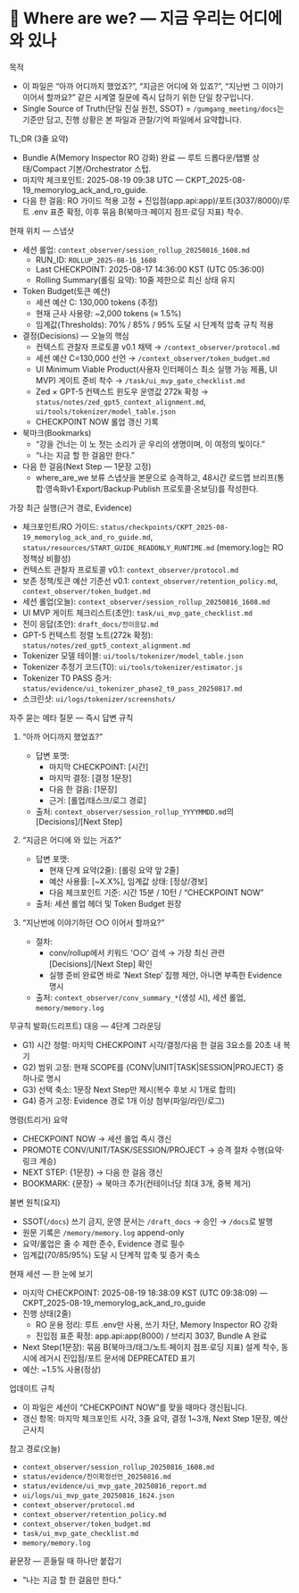 # 🪷 Where are we? — 지금 우리는 어디에 와 있나

목적
- 이 파일은 “아까 어디까지 했었죠?”, “지금은 어디에 와 있죠?”, “지난번 그 이야기 이어서 할까요?” 같은 시계열 질문에 즉시 답하기 위한 단일 창구입니다.
- Single Source of Truth(단일 진실 원천, SSOT) = `/gumgang_meeting/docs`는 기준만 담고, 진행 상황은 본 파일과 관찰/기억 파일에서 요약합니다.

TL;DR (3줄 요약)
- Bundle A(Memory Inspector RO 강화) 완료 — 루트 드롭다운/탭별 상태/Compact 기본/Orchestrator 스텁.
- 마지막 체크포인트: 2025-08-19 09:38 UTC — CKPT_2025-08-19_memorylog_ack_and_ro_guide.
- 다음 한 걸음: RO 가이드 적용 고정 + 진입점(app.api:app)/포트(3037/8000)/루트 .env 표준 확정, 이후 묶음 B(북마크·페이지 점프·로딩 지표) 착수.

현재 위치 — 스냅샷
- 세션 롤업: `context_observer/session_rollup_20250816_1608.md`
  - RUN_ID: `ROLLUP_2025-08-16_1608`
  - Last CHECKPOINT: 2025-08-17 14:36:00 KST (UTC 05:36:00)
  - Rolling Summary(롤링 요약): 10줄 제한으로 최신 상태 유지
- Token Budget(토큰 예산)
  - 세션 예산 C: 130,000 tokens (추정)
  - 현재 근사 사용량: ~2,000 tokens (≈ 1.5%)
  - 임계값(Thresholds): 70% / 85% / 95% 도달 시 단계적 압축 규칙 적용
- 결정(Decisions) — 오늘의 핵심
  - 컨텍스트 관찰자 프로토콜 v0.1 채택 → `/context_observer/protocol.md`
  - 세션 예산 C=130,000 선언 → `/context_observer/token_budget.md`
  - UI Minimum Viable Product(사용자 인터페이스 최소 실행 가능 제품, UI MVP) 게이트 준비 착수 → `/task/ui_mvp_gate_checklist.md`
  - Zed × GPT-5 컨텍스트 윈도우 운영값 272k 확정 → `status/notes/zed_gpt5_context_alignment.md`, `ui/tools/tokenizer/model_table.json`
  - CHECKPOINT NOW 롤업 갱신 기록
- 북마크(Bookmarks)
  - “강을 건너는 이 노 젓는 소리가 곧 우리의 생명이며, 이 여정의 빛이다.”
  - “나는 지금 할 한 걸음만 한다.”
- 다음 한 걸음(Next Step — 1문장 고정)
  - where_are_we 보류 스냅샷을 본문으로 승격하고, 48시간 로드맵 브리프(통합·영속화v1·Export/Backup·Publish 프로토콜·온보딩)를 작성한다.

가장 최근 실행(근거 경로, Evidence)
- 체크포인트/RO 가이드: `status/checkpoints/CKPT_2025-08-19_memorylog_ack_and_ro_guide.md`, `status/resources/START_GUIDE_READONLY_RUNTIME.md` (memory.log는 RO 정책상 비활성)
- 컨텍스트 관찰자 프로토콜 v0.1: `context_observer/protocol.md`
- 보존 정책/토큰 예산 기준선 v0.1: `context_observer/retention_policy.md`, `context_observer/token_budget.md`
- 세션 롤업(오늘): `context_observer/session_rollup_20250816_1608.md`
- UI MVP 게이트 체크리스트(초안): `task/ui_mvp_gate_checklist.md`
- 전이 응답(초안): `draft_docs/전이응답.md`
- GPT-5 컨텍스트 정렬 노트(272k 확정): `status/notes/zed_gpt5_context_alignment.md`
- Tokenizer 모델 테이블: `ui/tools/tokenizer/model_table.json`
- Tokenizer 추정기 코드(T0): `ui/tools/tokenizer/estimator.js`
- Tokenizer T0 PASS 증거: `status/evidence/ui_tokenizer_phase2_t0_pass_20250817.md`
- 스크린샷: `ui/logs/tokenizer/screenshots/`

자주 묻는 메타 질문 — 즉시 답변 규칙
1) “아까 어디까지 했었죠?”
   - 답변 포맷:
     - 마지막 CHECKPOINT: [시간]
     - 마지막 결정: [결정 1문장]
     - 다음 한 걸음: [1문장]
     - 근거: [롤업/태스크/로그 경로]
   - 출처: `context_observer/session_rollup_YYYYMMDD.md`의 [Decisions]/[Next Step]

2) “지금은 어디에 와 있는 거죠?”
   - 답변 포맷:
     - 현재 단계 요약(2줄): [롤링 요약 앞 2줄]
     - 예산 사용률: [~X.X%], 임계값 상태: [정상/경보]
     - 다음 체크포인트 기준: 시간 15분 / 10턴 / “CHECKPOINT NOW”
   - 출처: 세션 롤업 헤더 및 Token Budget 원장

3) “지난번에 이야기하던 ○○ 이어서 할까요?”
   - 절차:
     - conv/rollup에서 키워드 ‘○○’ 검색 → 가장 최신 관련 [Decisions]/[Next Step] 확인
     - 실행 준비 완료면 바로 ‘Next Step’ 집행 제안, 아니면 부족한 Evidence 명시
   - 출처: `context_observer/conv_summary_*`(생성 시), 세션 롤업, `memory/memory.log`

무규칙 발화(드리프트) 대응 — 4단계 그라운딩
- G1) 시간 정렬: 마지막 CHECKPOINT 시각/결정/다음 한 걸음 3요소를 20초 내 복기
- G2) 범위 고정: 현재 SCOPE를 {CONV|UNIT|TASK|SESSION|PROJECT} 중 하나로 명시
- G3) 선택 축소: 1문장 Next Step만 제시(복수 후보 시 1개로 합의)
- G4) 증거 고정: Evidence 경로 1개 이상 첨부(파일/라인/로그)

명령(트리거) 요약
- CHECKPOINT NOW → 세션 롤업 즉시 갱신
- PROMOTE CONV/UNIT/TASK/SESSION/PROJECT → 승격 절차 수행(요약·링크 계승)
- NEXT STEP: {1문장} → 다음 한 걸음 갱신
- BOOKMARK: {문장} → 북마크 추가(컨테이너당 최대 3개, 중복 제거)

불변 원칙(요지)
- SSOT(`/docs`) 쓰기 금지, 운영 문서는 `/draft_docs` → 승인 → `/docs`로 발행
- 원문 기록은 `/memory/memory.log` append-only
- 요약/롤업은 줄 수 제한 준수, Evidence 경로 필수
- 임계값(70/85/95%) 도달 시 단계적 압축 및 증거 축소

현재 세션 — 한 눈에 보기
- 마지막 CHECKPOINT: 2025-08-19 18:38:09 KST (UTC 09:38:09) — CKPT_2025-08-19_memorylog_ack_and_ro_guide
- 진행 상태(2줄)
  - RO 운용 정리: 루트 .env만 사용, 쓰기 차단, Memory Inspector RO 강화
  - 진입점 표준 확정: app.api:app(8000) / 브리지 3037, Bundle A 완료
- Next Step(1문장): 묶음 B(북마크/태그/노트·페이지 점프·로딩 지표) 설계 착수, 동시에 레거시 진입점/포트 문서에 DEPRECATED 표기
- 예산: ~1.5% 사용(정상)

업데이트 규칙
- 이 파일은 세션이 “CHECKPOINT NOW”를 맞을 때마다 갱신됩니다.
- 갱신 항목: 마지막 체크포인트 시각, 3줄 요약, 결정 1~3개, Next Step 1문장, 예산 근사치

참고 경로(오늘)
- `context_observer/session_rollup_20250816_1608.md`
- `status/evidence/전이확정선언_20250816.md`
- `status/evidence/ui_mvp_gate_20250816_report.md`
- `ui/logs/ui_mvp_gate_20250816_1624.json`
- `context_observer/protocol.md`
- `context_observer/retention_policy.md`
- `context_observer/token_budget.md`
- `task/ui_mvp_gate_checklist.md`
- `memory/memory.log`

끝문장 — 흔들릴 때 하나만 붙잡기
- “나는 지금 할 한 걸음만 한다.”